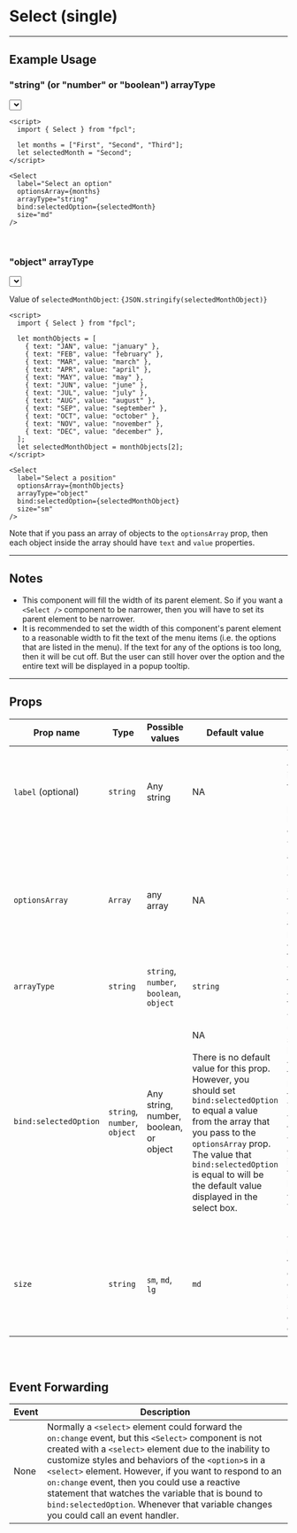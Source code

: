 <script lang="ts">
  import { Select } from "/src/lib";

  let months = ["January", "February", "March", "April", "May", "June", "July", "August", "September", "October", "November", "December"];
  let selectedMonth = "July";

  let monthObjects = [
    { text: "JAN", value: "january" },
    { text: "FEB", value: "february" },
    { text: "MAR", value: "march" },
    { text: "APR", value: "april" },
    { text: "MAY", value: "may" },
    { text: "JUN", value: "june" },
    { text: "JUL", value: "july" },
    { text: "AUG", value: "august" },
    { text: "SEP", value: "september" },
    { text: "OCT", value: "october" },
    { text: "NOV", value: "november" },
    { text: "DEC", value: "december" },
  ];
  let selectedMonthObject = monthObjects[2];
</script>


# Select (single)

---

## Example Usage

### "string" (or "number" or "boolean") arrayType
<Select
  label="Select an option"
  optionsArray={months}  
  arrayType="string"
  bind:selectedOption={selectedMonth}
  size="md"
/>

```svelte
<script>
  import { Select } from "fpcl";

  let months = ["First", "Second", "Third"];
  let selectedMonth = "Second";
</script>

<Select
  label="Select an option"
  optionsArray={months}  
  arrayType="string"
  bind:selectedOption={selectedMonth}
  size="md"
/>
```

<br>

### "object" arrayType

<Select
  label="Select a position"
  optionsArray={monthObjects}
  arrayType="object"
  bind:selectedOption={selectedMonthObject}
  size="sm"
/>

Value of `selectedMonthObject`: <code>{JSON.stringify(selectedMonthObject)}</code>

```svelte
<script>
  import { Select } from "fpcl";

  let monthObjects = [
    { text: "JAN", value: "january" },
    { text: "FEB", value: "february" },
    { text: "MAR", value: "march" },
    { text: "APR", value: "april" },
    { text: "MAY", value: "may" },
    { text: "JUN", value: "june" },
    { text: "JUL", value: "july" },
    { text: "AUG", value: "august" },
    { text: "SEP", value: "september" },
    { text: "OCT", value: "october" },
    { text: "NOV", value: "november" },
    { text: "DEC", value: "december" },
  ];
  let selectedMonthObject = monthObjects[2];
</script>

<Select
  label="Select a position"
  optionsArray={monthObjects}
  arrayType="object"
  bind:selectedOption={selectedMonthObject}
  size="sm"
/>
```

Note that if you pass an array of objects to the `optionsArray` prop, then each object inside the array should have `text` and `value` properties.

---

## Notes
* This component will fill the width of its parent element. So if you want a `<Select />` component to be narrower, then you will have to set its parent element to be narrower.
* It is recommended to set the width of this component's parent element to a reasonable width to fit the text of the menu items (i.e. the options that are listed in the menu). If the text for any of the options is too long, then it will be cut off. But the user can still hover over the option and the entire text will be displayed in a popup tooltip.

---

## Props
| Prop name | Type | Possible values | Default value | Description |
| --------- | ---- | --------------- | ------------- | ----------- |
| `label` (optional)   | `string` | Any string | NA | The text for the `<label>` element that is displayed above the `<select>` element. If this prop is not provided, then no label will be displayed. |
| `optionsArray` | `Array` | any array | NA | This should be an array of strings, numbers, or objects. The type of array should match the value passed to the `arrayType` prop. This array will be used to populate the `<option>` elements in the select box. |
| `arrayType` | `string` | `string`, `number`, `boolean`, `object` | `string` | This prop indicates the data type of the array that is used in the select box. |
| `bind:selectedOption` | `string`, `number`, `object` | Any string, number, boolean, or object | NA<br><br>There is no default value for this prop. However, you should set `bind:selectedOption` to equal a value from the array that you pass to the `optionsArray` prop. The value that `bind:selectedOption` is equal to will be the default value displayed in the select box. | The option that the user selects from the select box will be bound to the `<select>` element and then passed to the backend when the form is submitted. You need to have a variable defined in the same component where this `<Select>` component is imported and that variable needs to be bound to the `<Select>` component with `bind:selectedOption={nameOfVariable}`.
| `size` | `string` | `sm`, `md`, `lg` | `md` | This prop will set more or less padding for your select box to give the appearance of a larger or smaller select box. The text size will also increase or decrease based on this `size` prop. |

<br><br>

## Event Forwarding
| Event | Description |
| ----- | ----------- |
| None | Normally a `<select>` element could forward the `on:change` event, but this `<Select>` component is not created with a `<select>` element due to the inability to customize styles and behaviors of the `<option>`s in a `<select>` element. However, if you want to respond to an `on:change` event, then you could use a reactive statement that watches the variable that is bound to `bind:selectedOption`. Whenever that variable changes you could call an event handler. |

